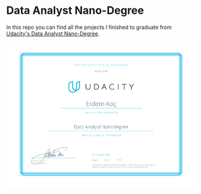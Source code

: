 # Data Analyst Nano-Degree

In this repo you can find all the projects I finished to graduate from [Udacity's Data Analyst Nano-Degree](https://www.udacity.com/course/data-analyst-nanodegree--nd002). 

![degree](degree.png)
